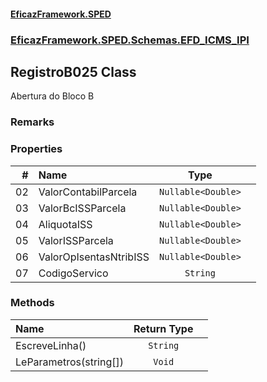 #### [EficazFramework.SPED](EficazFrameworkSPED.md 'EficazFramework SPED')
### [EficazFramework.SPED.Schemas.EFD_ICMS_IPI](EficazFramework.SPED.Schemas.EFD_ICMS_IPI.md 'EficazFramework.SPED.Schemas.EFD_ICMS_IPI')

## RegistroB025 Class

Abertura do Bloco B

### Remarks
### Properties

| # | Name | Type | |
| ---: | :--- | :---: | :--- |
| 02 | ValorContabilParcela | `Nullable<Double>` |  |
| 03 | ValorBcISSParcela | `Nullable<Double>` |  |
| 04 | AliquotaISS | `Nullable<Double>` |  |
| 05 | ValorISSParcela | `Nullable<Double>` |  |
| 06 | ValorOpIsentasNtribISS | `Nullable<Double>` |  |
| 07 | CodigoServico | `String` |  |
### Methods

| Name | Return Type | |
| :--- | :---: | :--- |
| EscreveLinha() | `String` |  |
| LeParametros(string[]) | `Void` |  |
